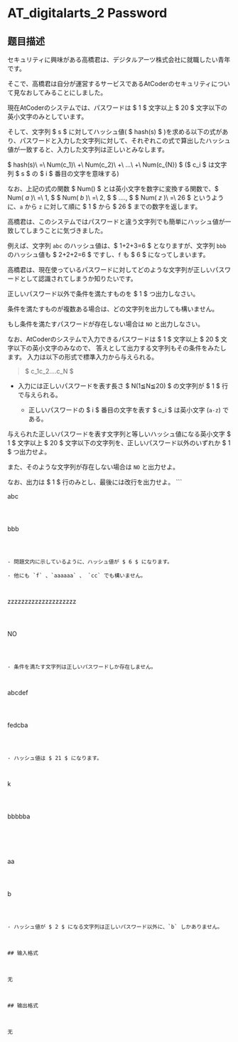 # AT_digitalarts_2 Password

## 题目描述

[problemUrl]: https://atcoder.jp/contests/digitalarts2012/tasks/digitalarts_2

セキュリティに興味がある高橋君は、デジタルアーツ株式会社に就職したい青年です。  
 そこで、高橋君は自分が運営するサービスであるAtCoderのセキュリティについて見なおしてみることにしました。  
  
 現在AtCoderのシステムでは、パスワードは $ 1 $ 文字以上 $ 20 $ 文字以下の英小文字のみとしています。  
 そして、文字列 $ s $ に対してハッシュ値( $ hash(s) $ )を求める以下の式があり、パスワードと入力した文字列に対して、それぞれこの式で算出したハッシュ値が一致すると、入力した文字列は正しいとみなします。  
  
 $ hash(s)\ =\ Num(c_1)\ +\ Num(c_2)\ +\ ...\ +\ Num(c_{N}) $ ($ c_i $ は文字列 $ s $ の $ i $ 番目の文字を意味する)  
  
 なお、上記の式の関数 $ Num() $ とは英小文字を数字に変換する関数で、$ Num( $`a`$ )\ =\ 1, $ $ Num( $`b`$ )\ =\ 2, $ $ ...., $ $ Num( $`z`$ )\ =\ 26 $ というように、`a` から `z` に対して順に $ 1 $ から $ 26 $ までの数字を返します。  
  
 高橋君は、このシステムではパスワードと違う文字列でも簡単にハッシュ値が一致してしまうことに気づきました。  
 例えば、文字列 `abc` のハッシュ値は、$ 1+2+3=6 $ となりますが、文字列 `bbb` のハッシュ値も $ 2+2+2=6 $ ですし、`f` も $ 6 $ になってしまいます。  
  
 高橋君は、現在使っているパスワードに対してどのような文字列が正しいパスワードとして認識されてしまうか知りたいです。  
 正しいパスワード以外で条件を満たすものを $ 1 $ つ出力しなさい。  
 条件を満たすものが複数ある場合は、どの文字列を出力しても構いません。  
 もし条件を満たすパスワードが存在しない場合は `NO` と出力しなさい。  
 なお、AtCoderのシステムで入力できるパスワードは $ 1 $ 文字以上 $ 20 $ 文字以下の英小文字のみなので、 答えとして出力する文字列もその条件をみたします。 入力は以下の形式で標準入力から与えられる。

> $ c_1c_2‥‥c_N $

- 入力には正しいパスワードを表す長さ $ N(1≦N≦20) $ の文字列が $ 1 $ 行で与えられる。 
  - 正しいパスワードの $ i $ 番目の文字を表す $ c_i $ は英小文字 (`a-z`) である。
 
 与えられた正しいパスワードを表す文字列と等しいハッシュ値になる英小文字 $ 1 $ 文字以上 $ 20 $ 文字以下の文字列を、正しいパスワード以外のいずれか $ 1 $ つ出力せよ。  
 また、そのような文字列が存在しない場合は `NO` と出力せよ。  
 なお、出力は $ 1 $ 行のみとし、最後には改行を出力せよ。 ```

abc
```

 ```

bbb
```

- 問題文内に示しているように、ハッシュ値が $ 6 $ になります。
- 他にも `f` 、`aaaaaa` 、 `cc` でも構いません。
 
```

zzzzzzzzzzzzzzzzzzzz
```

 ```

NO
```

- 条件を満たす文字列は正しいパスワードしか存在しません。
 
```

abcdef
```

 ```

fedcba
```

- ハッシュ値は $ 21 $ になります。
 
```

k
```

 ```

bbbbba
```


```

aa
```

 ```

b
```

- ハッシュ値が $ 2 $ になる文字列は正しいパスワード以外に、`b` しかありません。

## 输入格式

无

## 输出格式

无